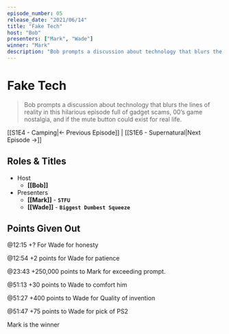```yaml
---
episode_number: 05
release_date: "2021/06/14"
title: "Fake Tech"
host: "Bob"
presenters: ["Mark", "Wade"]
winner: "Mark"
description: "Bob prompts a discussion about technology that blurs the lines of reality in this hilarious episode full of gadget scams, 00’s game nostalgia, and if the mute button could exist for real life."
---
```


# Fake Tech

> Bob prompts a discussion about technology that blurs the lines of reality in this hilarious episode full of gadget scams, 00’s game nostalgia, and if the mute button could exist for real life.

[[S1E4 - Camping|← Previous Episode]] | [[S1E6 - Supernatural|Next Episode →]]

## Roles & Titles

- Host
  - **[[Bob]]**
- Presenters
  - **[[Mark]]** - **`STFU`**
  - **[[Wade]]** - **`Biggest Dumbest Squeeze`**

## Points Given Out

@12:15 +? For Wade for honesty

@12:54 +2 points for Wade for patience

@23:43 +250,000 points to Mark for exceeding prompt.

@51:13 +30 points to Wade to comfort him

@51:27 +400 points to Wade for Quality of invention

@51:47 +75 points to Wade for pick of PS2

Mark is the winner
